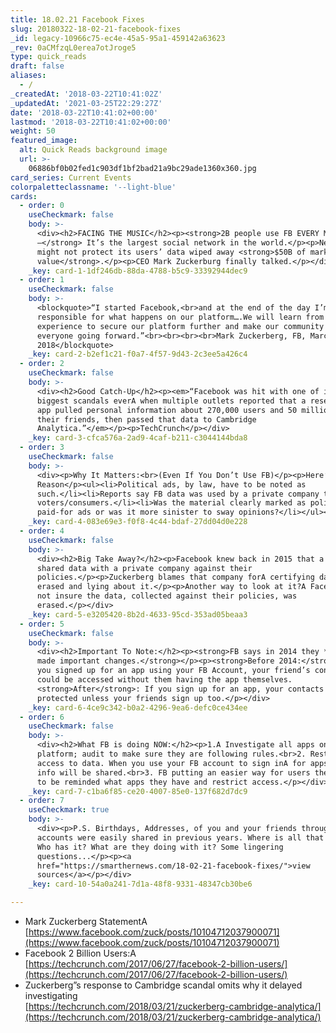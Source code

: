 ```yaml
---
title: 18.02.21 Facebook Fixes
slug: 20180322-18-02-21-facebook-fixes
_id: legacy-10966c75-ec4e-45a5-95a1-459142a63623
_rev: 0aCMfzqL0erea7otJroge5
type: quick_reads
draft: false
aliases:
  - /
_createdAt: '2018-03-22T10:41:02Z'
_updatedAt: '2021-03-25T22:29:27Z'
date: '2018-03-22T10:41:02+00:00'
lastmod: '2018-03-22T10:41:02+00:00'
weight: 50
featured_image:
  alt: Quick Reads background image
  url: >-
    06886bf0b02fed1c903df1bf2bad21a9bc29ade1360x360.jpg
card_series: Current Events
colorpaletteclassname: '--light-blue'
cards:
  - order: 0
    useCheckmark: false
    body: >-
      <div><h2>FACING THE MUSIC</h2><p><strong>2B people use FB EVERY MONTH
      –</strong> It’s the largest social network in the world.</p><p>News FB
      might not protect its users’ data wiped away <strong>$50B of market
      value</strong>.</p><p>CEO Mark Zuckerburg finally talked.</p></div>
    _key: card-1-1df246db-88da-4788-b5c9-33392944dec9
  - order: 1
    useCheckmark: false
    body: >-
      <blockquote>“I started Facebook,<br>and at the end of the day I’m
      responsible for what happens on our platform….We will learn from this
      experience to secure our platform further and make our community safer for
      everyone going forward.”<br><br><br><br>Mark Zuckerberg, FB, March 21,
      2018</blockquote>
    _key: card-2-b2ef1c21-f0a7-4f57-9d43-2c3ee5a426c4
  - order: 2
    useCheckmark: false
    body: >-
      <div><h2>Good Catch-Up</h2><p><em>“Facebook was hit with one of itsA
      biggest scandals everA when multiple outlets reported that a researcher’s
      app pulled personal information about 270,000 users and 50 million of
      their friends, then passed that data to Cambridge
      Analytica.”</em></p><p>TechCrunch</p></div>
    _key: card-3-cfca576a-2ad9-4caf-b211-c3044144bda8
  - order: 3
    useCheckmark: false
    body: >-
      <div><p>Why It Matters:<br>(Even If You Don’t Use FB)</p><p>Here’s One
      Reason</p><ul><li>Political ads, by law, have to be noted as
      such.</li><li>Reports say FB data was used by a private company to target
      voters/consumers.</li><li>Was the material clearly marked as political
      paid-for ads or was it more sinister to sway opinions?</li></ul></div>
    _key: card-4-083e69e3-f0f8-4c44-bdaf-27dd04d0e228
  - order: 4
    useCheckmark: false
    body: >-
      <div><h2>Big Take Away?</h2><p>Facebook knew back in 2015 that a professor
      shared data with a private company against their
      policies.</p><p>Zuckerberg blames that company forA certifying data was
      erased and lying about it.</p><p>Another way to look at it?A Facebook did
      not insure the data, collected against their policies, was
      erased.</p></div>
    _key: card-5-e3205420-8b2d-4633-95cd-353ad05beaa3
  - order: 5
    useCheckmark: false
    body: >-
      <div><h2>Important To Note:</h2><p><strong>FB says in 2014 they *already*
      made important changes.</strong></p><p><strong>Before 2014:</strong> when
      you signed up for an app using your FB Account, your friend’s contact
      could be accessed without them having the app themselves.
      <strong>After</strong>: If you sign up for an app, your contacts are
      protected unless your friends sign up too.</p></div>
    _key: card-6-4ce9c342-b0a2-4296-9ea6-defc0ce434ee
  - order: 6
    useCheckmark: false
    body: >-
      <div><h2>What FB is doing NOW:</h2><p>1.A Investigate all apps on the
      platform; audit to make sure they are following rules.<br>2. Restrict
      access to data. When you use your FB account to sign inA for apps, less
      info will be shared.<br>3. FB putting an easier way for users themselves
      to be reminded what apps they have and restrict access.</p></div>
    _key: card-7-c1ba6f85-ce20-4007-85e0-137f682d7dc9
  - order: 7
    useCheckmark: true
    body: >-
      <div><p>P.S. Birthdays, Addresses, of you and your friends through your FB
      accounts were easily shared in previous years. Where is all that info now?
      Who has it? What are they doing with it? Some lingering
      questions...</p><p><a
      href="https://smarthernews.com/18-02-21-facebook-fixes/">view
      sources</a></p></div>
    _key: card-10-54a0a241-7d1a-48f8-9331-48347cb30be6

---
```

* Mark Zuckerberg StatementA [https://www.facebook.com/zuck/posts/10104712037900071](https://www.facebook.com/zuck/posts/10104712037900071)
* Facebook 2 Billion Users:A [https://techcrunch.com/2017/06/27/facebook-2-billion-users/](https://techcrunch.com/2017/06/27/facebook-2-billion-users/)
* Zuckerberg”s response to Cambridge scandal omits why it delayed investigating  
[https://techcrunch.com/2018/03/21/zuckerberg-cambridge-analytica/](https://techcrunch.com/2018/03/21/zuckerberg-cambridge-analytica/)